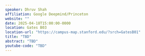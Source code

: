 ```yaml
---
speaker: Dhruv Shah
affiliation: Google Deepmind/Princeton
website: ""
date: 2025-04-18T15:00:00-0000
location: Gates B03
location-url: "https://campus-map.stanford.edu/?srch=GatesB01"
title: "TBD"
abstract: "TBD"
youtube-code: "TBD"
---
```

